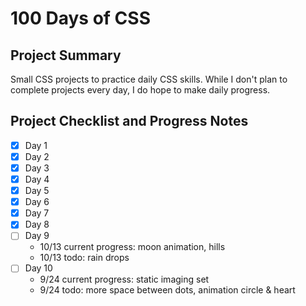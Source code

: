# 100 Days of CSS #

## Project Summary ##
Small CSS projects to practice daily CSS skills.
While I don't plan to complete projects every day, I do hope to make daily progress.

## Project Checklist and Progress Notes ##
- [x] Day 1
- [x] Day 2
- [x] Day 3
- [x] Day 4
- [x] Day 5
- [x] Day 6
- [x] Day 7
- [x] Day 8
- [ ] Day 9
    - 10/13 current progress: moon animation, hills
    - 10/13 todo: rain drops
- [ ] Day 10
    - 9/24 current progress: static imaging set
    - 9/24 todo: more space between dots, animation circle & heart
